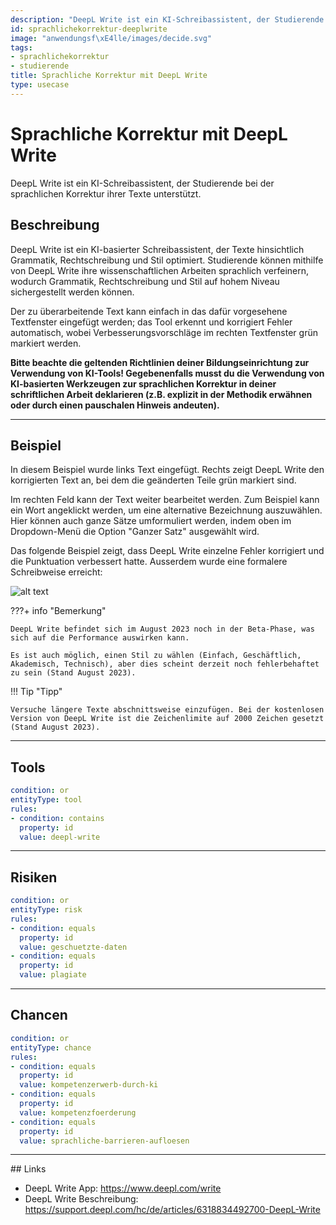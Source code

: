 ```yaml
---
description: "DeepL Write ist ein KI-Schreibassistent, der Studierende bei der sprachlichen Korrektur ihrer Texte unterst\xFCtzt."
id: sprachlichekorrektur-deeplwrite
image: "anwendungsf\xE4lle/images/decide.svg"
tags:
- sprachlichekorrektur
- studierende
title: Sprachliche Korrektur mit DeepL Write
type: usecase
---
```



# Sprachliche Korrektur mit DeepL Write
DeepL Write ist ein KI-Schreibassistent, der Studierende bei der sprachlichen Korrektur ihrer Texte unterstützt.

## Beschreibung

DeepL Write ist ein KI-basierter Schreibassistent, der Texte hinsichtlich Grammatik, Rechtschreibung und Stil optimiert. Studierende können mithilfe von DeepL Write ihre wissenschaftlichen Arbeiten sprachlich verfeinern, wodurch Grammatik, Rechtschreibung und Stil auf hohem Niveau sichergestellt werden können. 

Der zu überarbeitende Text kann einfach in das dafür vorgesehene Textfenster eingefügt werden; das Tool erkennt und korrigiert Fehler automatisch, wobei Verbesserungsvorschläge im rechten Textfenster grün markiert werden.

**Bitte beachte die geltenden Richtlinien deiner Bildungseinrichtung zur Verwendung von KI-Tools! Gegebenenfalls musst du die Verwendung von KI-basierten Werkzeugen zur sprachlichen Korrektur in deiner schriftlichen Arbeit deklarieren (z.B. explizit in der Methodik erwähnen oder durch einen pauschalen Hinweis andeuten).**


---


## Beispiel

In diesem Beispiel wurde links Text eingefügt. Rechts zeigt DeepL Write den korrigierten Text an, bei dem die geänderten Teile grün markiert sind.

Im rechten Feld kann der Text weiter bearbeitet werden. Zum Beispiel kann ein Wort angeklickt werden, um eine alternative Bezeichnung auszuwählen. Hier können auch ganze Sätze umformuliert werden, indem oben im Dropdown-Menü die Option "Ganzer Satz" ausgewählt wird.

Das folgende Beispiel zeigt, dass DeepL Write einzelne Fehler korrigiert und die Punktuation verbessert hatte. Ausserdem wurde eine formalere Schreibweise erreicht:

![alt text](../anwendungsfälle/images/deeplwrite-sprachlichekorrektur/deeplwrite-1.png)


???+ info "Bemerkung"

    DeepL Write befindet sich im August 2023 noch in der Beta-Phase, was sich auf die Performance auswirken kann.

    Es ist auch möglich, einen Stil zu wählen (Einfach, Geschäftlich, Akademisch, Technisch), aber dies scheint derzeit noch fehlerbehaftet zu sein (Stand August 2023).


!!! Tip  "Tipp"

    Versuche längere Texte abschnittsweise einzufügen. Bei der kostenlosen Version von DeepL Write ist die Zeichenlimite auf 2000 Zeichen gesetzt (Stand August 2023).  
      
    

---


## Tools 

```yaml
condition: or
entityType: tool
rules:
- condition: contains
  property: id
  value: deepl-write
```


---


## Risiken


```yaml
condition: or
entityType: risk
rules:
- condition: equals
  property: id
  value: geschuetzte-daten
- condition: equals
  property: id
  value: plagiate
```


---


## Chancen

```yaml
condition: or
entityType: chance
rules:
- condition: equals
  property: id
  value: kompetenzerwerb-durch-ki
- condition: equals
  property: id
  value: kompetenzfoerderung
- condition: equals
  property: id
  value: sprachliche-barrieren-aufloesen
```


---


## Links

- DeepL Write App: https://www.deepl.com/write
- DeepL Write Beschreibung: https://support.deepl.com/hc/de/articles/6318834492700-DeepL-Write 

